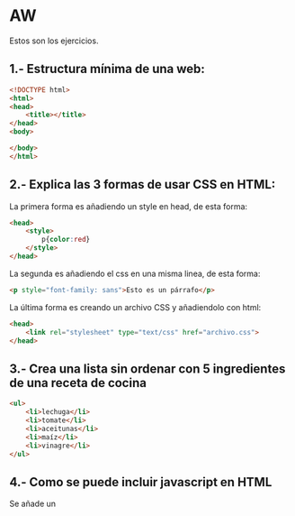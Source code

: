 # AW
Estos son los ejercicios. <br>
## 1.- Estructura mínima de una web:
```html
<!DOCTYPE html>
<html>
<head>
	<title></title>
</head>
<body>

</body>
</html>
```
## 2.- Explica las 3 formas de usar CSS en HTML:
La primera forma es añadiendo un style en head, de esta forma:
```html
<head>
	<style>
		p{color:red}
	</style>
</head>
```

La segunda es añadiendo el css en una misma linea, de esta forma:
```html
<p style="font-family: sans">Esto es un párrafo</p>
```

La última forma es creando un archivo CSS y añadiendolo con html:

```html
<head>
	<link rel="stylesheet" type="text/css" href="archivo.css">
</head>
```

## 3.- Crea una lista sin ordenar con 5 ingredientes de una receta de cocina
```html
<ul>
	<li>lechuga</li>
	<li>tomate</li>
	<li>aceitunas</li>
	<li>maíz</li>
	<li>vinagre</li>
</ul>
```
## 4.- Como se puede incluir javascript en HTML
Se añade un <script> y se aclara que elemento se tiene que ejecutar entre los parentesis.
```html
<script>
	document.getElementById("demo").innerHTML = "Hello JavaScript!";
</script>
```
	
## 5.-¿Que diferencia hay entre una clase y una ID
Un ID deberá ser un elemento único, solo deberia un elemento con el mismo nombre de identificador dentro del documento HTML. Un class es un elemento que se puede usar para más de un elemento, semánticamente es lo correcto.

## 6.- Código para hacer un enlace a otra página y que esta se abra en una nueva ventana
Lo primero será escojer el link de la página y añadirla en "a href"???", con esto nos mandaría al link al pulsar sobre el elemento. Ahora para abrirlo en una ventana a parte añadiremos detras del link "target="_blank", de esta forma se abrirá en una ventana aparte. Ejemplo:
```html
<a href="https://w3school.com" target="_blank">Ejemplo</a>
```

## 7.- ¿Qué son las pseudoclases?, pon ejemplos.
Una pseudo-clase es usada para definir un estado especial de un elemento. Se da uso con una clave precedida de dos puntos que se añade al final del sector para indicar que daremos estilo a los elementos seleccionados solo cuando se encuentren en un estado determinado. Por ejemplo:
:active
:any
:checked
:default
:dir()
:disabled
